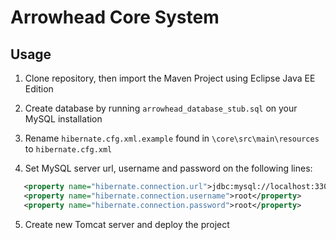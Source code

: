 # Arrowhead Core System

## Usage

1. Clone repository, then import the Maven Project using Eclipse Java EE Edition

2. Create database by running `arrowhead_database_stub.sql` on your MySQL installation

3. Rename `hibernate.cfg.xml.example` found in `\core\src\main\resources` to `hibernate.cfg.xml`

4. Set MySQL server url, username and password on the following lines:
  ```xml
     <property name="hibernate.connection.url">jdbc:mysql://localhost:3306/core</property>
     <property name="hibernate.connection.username">root</property>
     <property name="hibernate.connection.password">root</property>
  ```

5. Create new Tomcat server and deploy the project
